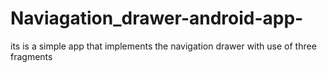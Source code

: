 # Naviagation_drawer-android-app-
its is a simple app that implements the navigation drawer with use of three fragments
